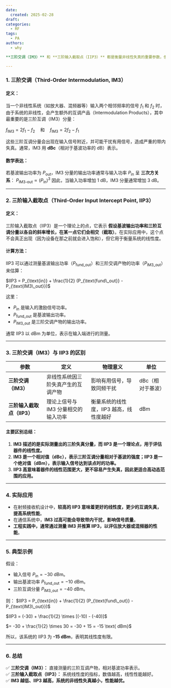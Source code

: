 ```yaml
---
date:
  created: 2025-02-28
draft: 
categories:
  - RF
tags:
  - PA
authors:
  - why

**三阶交调（IM3）** 和 **三阶输入截取点（IIP3）** 都是衡量非线性失真的重要参数，但它们的定义和意义有所不同。  

---
```


### **1. 三阶交调（Third-Order Intermodulation, IM3）**
#### **定义：**
当一个非线性系统（如放大器、混频器等）输入两个相邻频率的信号 $f_1$ 和 $f_2$ 时，由于系统的非线性，会产生额外的互调产品（Intermodulation Products），其中最重要的是三阶互调（IM3）分量：

$f_{\text{IM3}} = 2f_1 - f_2 \quad \text{和} \quad f_{\text{IM3}} = 2f_2 - f_1$

这些三阶互调分量会出现在输入信号附近，并可能干扰有用信号，造成严重的带内失真。通常，IM3 用 **dBc**（相对于基波功率的 dB）表示。

#### **数学表达：**
若基波输出功率为 $P_{\text{out}}$，IM3 分量的输出功率通常与输入功率 $P_{\text{in}}$ 呈 **三次方关系**：
$P_{\text{IM3-out}} \propto (P_{\text{in}})^3$
因此，当输入功率增加 1 dB，IM3 分量通常增加 3 dB。

---

### **2. 三阶输入截取点（Third-Order Input Intercept Point, IIP3）**
#### **定义：**
三阶输入截取点（IIP3）是一个理论上的点，它表示 **假设基波输出功率和三阶互调分量以各自的斜率增长，在某一点它们会相交（截取）**。在实际应用中，这个点不会真正出现（因为设备在那之前就会进入饱和），但它用于衡量系统的线性度。

#### **计算方法：**
IIP3 可以通过测量基波输出功率（$P_{\text{fund\_out}}$）和三阶交调产物的功率（$P_{\text{IM3\_out}}$）来估算：

$IIP3 = P_{\text{in}} + \frac{1}{2} (P_{\text{fund\_out}} - P_{\text{IM3\_out}})$

这里：
- $P_{\text{in}}$ 是输入的激励信号功率。
- $P_{\text{fund\_out}}$ 是基波输出功率。
- $P_{\text{IM3\_out}}$ 是三阶交调产物的输出功率。

通常 IIP3 以 dBm 为单位，表示在输入端进行的测量。

---

### **3. 三阶交调（IM3）与 IIP3 的区别**
| 参数 | 定义 | 物理意义 | 单位 |
|------|------|---------|------|
| **三阶交调（IM3）** | 非线性系统因三阶失真产生的互调产物 | 影响有用信号，导致同频干扰 | dBc（相对于基波） |
| **三阶输入截取点（IIP3）** | 理论上信号与 IM3 分量相交的输入功率 | 衡量系统的线性度，IIP3 越高，线性度越好 | dBm |

#### **主要区别总结：**
1. **IM3 描述的是实际测量出的三阶失真分量，而 IIP3 是一个理论点，用于评估器件的线性度。**
2. **IM3 是一个相对值（dBc），表示三阶互调分量相对于基波的强度；IIP3 是一个绝对值（dBm），表示输入信号达到该点时的功率。**
3. **IIP3 高意味着器件的线性范围更大，更不容易产生失真，因此更适合高动态范围的应用。**

---

### **4. 实际应用**
- 在射频接收机设计中，**较高的 IIP3 意味着更好的线性度，更少的互调失真，提高系统性能**。
- 在通信系统中，**IM3 过高可能会导致带内干扰，影响信号质量**。
- **工程实践中，通常通过测量 IM3 并推算 IIP3，以评估放大器或混频器的性能**。

---

### **5. 典型示例**
假设：
- 输入信号 $P_{\text{in}} = -30$ dBm。
- 输出基波功率 $P_{\text{fund\_out}} = -10$ dBm。
- 三阶互调分量 $P_{\text{IM3\_out}} = -40$ dBm。

则：
$IIP3 = P_{\text{in}} + \frac{1}{2} (P_{\text{fund\_out}} - P_{\text{IM3\_out}})$

$IIP3 = (-30) + \frac{1}{2} \times [(-10) - (-40)]$

$= -30 + \frac{1}{2} \times 30 = -30 + 15 = -15 \text{ dBm}$

所以，该系统的 IIP3 为 **-15 dBm**，表明其线性度有限。

---

### **6. 总结**
✅ **三阶交调（IM3）：** 直接测量的三阶互调产物，相对基波功率表示。  
✅ **三阶输入截取点（IIP3）：** 系统线性度的指标，数值越高，线性性能越好。  
✅ **IM3 越低、IIP3 越高，系统的非线性失真越小，性能越优。**